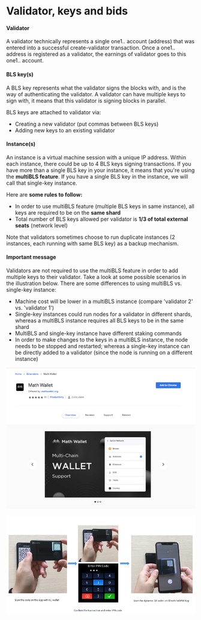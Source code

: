 # Validator, keys and bids

#### Validator

A validator technically represents a single one1.. account \(address\) that was entered into a successful create-validator transaction. Once a one1.. address is registered as a validator, the earnings of validator goes to this one1.. account.

#### BLS key\(s\)

A BLS key represents what the validator signs the blocks with, and is the way of authenticating the validator. A validator can have multiple keys to sign with, it means that this validator is signing blocks in parallel.

BLS keys are attached to validator via:

* Creating a new validator \(put commas between BLS keys\)
* Adding new keys to an existing validator

#### Instance\(s\)

An instance is a virtual machine session with a unique IP address. Within each instance, there could be up to 4 BLS keys signing transactions. If you have more than a single BLS key in your instance, it means that you're using the **multiBLS feature**. If you have a single BLS key in the instance, we will call that single-key instance.

Here are **some rules to follow:**

* In order to use multiBLS feature \(multiple BLS keys in same instance\), all keys are required to be on the **same shard**
* Total number of BLS keys allowed per validator is **1/3 of total external seats** \(network level\)

Note that validators sometimes choose to run duplicate instances \(2 instances, each running with same BLS key\) as a backup mechanism.

#### Important message

Validators are not required to use the multiBLS feature in order to add multiple keys to their validator. Take a look at some possible scenarios in the illustration below. There are some differences to using multiBLS vs. single-key instance:

* Machine cost will be lower in a multiBLS instance \(compare 'validator 2' vs. 'validator 1'\)
* Single-key instances could run nodes for a validator in different shards, whereas a multiBLS instance requires all BLS keys to be in the same shard
* MultiBLS and single-key instance have different staking commands
* In order to make changes to the keys in a multiBLS instance, the node needs to be stopped and restarted; whereas a single-key instance can be directly added to a validator \(since the node is running on a different instance\)

![](../../.gitbook/assets/image%20%2838%29.png)

![](../../.gitbook/assets/image%20%2828%29.png)

